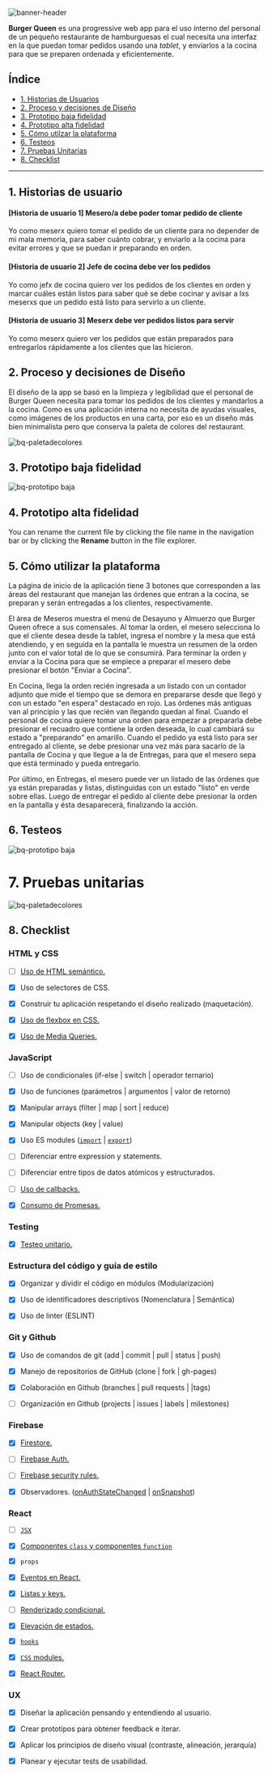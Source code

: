 ![banner-header](https://raw.githubusercontent.com/ivvnv/SCL013-burger-queen/master/burger/src/Component/Global/Images/header-readmebq.png)

**Burger Queen** es una progressive web app para el uso interno del personal de un pequeño restaurante de hamburguesas el cual necesita una interfaz en la que puedan tomar pedidos usando una _tablet_, y enviarlos a la cocina para que se preparen ordenada y eficientemente. 


## Índice

* [1. Historias de Usuarios](#1-Historias-de-Usuarios)
* [2. Proceso y decisiones de Diseño](#2-Proceso-y-decisiones-de-Diseño)
* [3. Prototipo baja fidelidad](#3-Prototipo-baja-fidelidad)
* [4. Prototipo alta fidelidad](#4-Prototipo-alta-fidelidad)
* [5. Cómo utilzar la plataforma](#5-Cómo-utilizar-la-plataforma)
* [6. Testeos](#6-Testeos)
* [7. Pruebas Unitarias](#7-Pruebas-Unitarias)
* [8. Checklist](#8-checklist)

***

## 1. Historias de usuario

#### [Historia de usuario 1] Mesero/a debe poder tomar pedido de cliente

Yo como meserx quiero tomar el pedido de un cliente para no depender de mi mala memoria, para saber cuánto cobrar, y enviarlo a la cocina para evitar errores y que se puedan ir preparando en orden.

#### [Historia de usuario 2] Jefe de cocina debe ver los pedidos

Yo como jefx de cocina quiero ver los pedidos de los clientes en orden y
marcar cuáles están listos para saber qué se debe cocinar y avisar a lxs meserxs que un pedido está listo para servirlo a un cliente.

#### [Historia de usuario 3] Meserx debe ver pedidos listos para servir

Yo como meserx quiero ver los pedidos que están preparados para entregarlos rápidamente a los clientes que las hicieron.


## 2. Proceso y decisiones de Diseño

El diseño de la app se basó en la limpieza y legibilidad que el personal de Burger Queen necesita para tomar los pedidos de los clientes y mandarlos a la cocina. Como es una aplicación interna no necesita de ayudas visuales, como imágenes de los productos en una carta, por eso es un diseño más bien minimalista pero que conserva la paleta de colores del restaurant.

![bq-paletadecolores](https://raw.githubusercontent.com/ivvnv/SCL013-burger-queen/master/burger/src/Component/Global/Images/bq-paleta.png)

## 3. Prototipo baja fidelidad

![bq-prototipo baja](https://raw.githubusercontent.com/ivvnv/SCL013-burger-queen/master/burger/src/Component/Global/Images/bq-bajafidelidad.png)

## 4. Prototipo alta fidelidad

You can rename the current file by clicking the file name in the navigation bar or by clicking the **Rename** button in the file explorer.

## 5. Cómo utilizar la plataforma

La página de inicio de la aplicación tiene 3 botones que corresponden a las áreas del restaurant que manejan las órdenes que entran a la cocina, se preparan y serán entregadas a los clientes, respectivamente. 

El área de Meseros muestra el menú de Desayuno y Almuerzo que Burger Queen ofrece a sus comensales. Al tomar la orden, el mesero selecciona lo que el cliente desea desde la tablet, ingresa el nombre y la mesa que está atendiendo, y en seguida en la pantalla le muestra un resumen de la orden junto con el valor total de lo que se consumirá. Para terminar la orden y enviar a la Cocina para que se empiece a preparar el mesero debe presionar el botón "Enviar a Cocina".

En Cocina, llega la orden recién ingresada a un listado con un contador adjunto que mide el tiempo que se demora en prepararse desde que llegó y con un estado "en espera" destacado en rojo. Las órdenes más antiguas van al principio y las que recién van llegando quedan al final. Cuando el personal de cocina quiere tomar una orden para empezar a prepararla debe presionar el recuadro que contiene la orden deseada, lo cual cambiará su estado a "preparando" en amarillo. Cuando el pedido ya está listo para ser entregado al cliente, se debe presionar una vez más para sacarlo de la pantalla de Cocina y que llegue a la de Entregas, para que el mesero sepa que está terminado y pueda entregarlo.

Por último, en Entregas, el mesero puede ver un listado de las órdenes que ya están preparadas y listas, distinguidas con un estado "listo" en verde sobre ellas. Luego de entregar el pedido al cliente debe presionar la orden en la pantalla y ésta desaparecerá, finalizando la acción.

## 6. Testeos

![bq-prototipo baja](https://raw.githubusercontent.com/ivvnv/SCL013-burger-queen/master/burger/src/Component/Global/Images/bq-testsmaze.png)

# 7. Pruebas unitarias

![bq-paletadecolores](https://raw.githubusercontent.com/ivvnv/SCL013-burger-queen/master/burger/src/Component/Global/Images/bq-paleta.png)

## 8. Checklist

### HTML y CSS

* [ ] [Uso de HTML semántico.](https://developer.mozilla.org/en-US/docs/Glossary/Semantics#Semantics_in_HTML)
*  [X] Uso de selectores de CSS.
*  [X] Construir tu aplicación respetando el diseño realizado (maquetación).
*  [X]  [Uso de flexbox en CSS.](https://css-tricks.com/snippets/css/a-guide-to-flexbox/)
*  [X]  [Uso de Media Queries.](https://developer.mozilla.org/es/docs/CSS/Media_queries)

  
### JavaScript

* [ ] Uso de condicionales (if-else | switch | operador ternario)
*  [X] Uso de funciones (parámetros | argumentos | valor de retorno)
*  [X] Manipular arrays (filter | map | sort | reduce)
*  [X] Manipular objects (key | value)
*  [X] Uso ES modules ([`import`](https://developer.mozilla.org/en-US/docs/Web/JavaScript/Reference/Statements/import) | [`export`](https://developer.mozilla.org/en-US/docs/Web/JavaScript/Reference/Statements/export))
* [ ] Diferenciar entre expression y statements.
* [ ] Diferenciar entre tipos de datos atómicos y estructurados.
* [ ] [Uso de callbacks.](https://developer.mozilla.org/es/docs/Glossary/Callback_function)
* [X] [Consumo de Promesas.](https://scotch.io/tutorials/javascript-promises-for-dummies#toc-consuming-promises)

  

### Testing

* [X] [Testeo unitario.](https://jestjs.io/docs/es-ES/getting-started)

  
### Estructura del código y guía de estilo

  

* [X] Organizar y dividir el código en módulos (Modularización)
* [X] Uso de identificadores descriptivos (Nomenclatura | Semántica)
* [X] Uso de linter (ESLINT)

  
### Git y Github

  

*  [X] Uso de comandos de git (add | commit | pull | status | push)
* [X] Manejo de repositorios de GitHub (clone | fork | gh-pages)
*  [X] Colaboración en Github (branches | pull requests | |tags)
* [ ] Organización en Github (projects | issues | labels | milestones)

  
### Firebase

* [X] [Firestore.](https://firebase.google.com/docs/firestore)
* [ ] [Firebase Auth.](https://firebase.google.com/docs/auth/web/start)
* [ ] [Firebase security rules.](https://firebase.google.com/docs/rules)
* [X] Observadores. ([onAuthStateChanged](https://firebase.google.com/docs/auth/web/manage-users?hl=es#get_the_currently_signed-in_user) | [onSnapshot](https://firebase.google.com/docs/firestore/query-data/listen#listen_to_multiple_documents_in_a_collection))


### React

* [ ] [`JSX`](https://es.reactjs.org/docs/introducing-jsx.html)
*  [X]  [Componentes `class` y componentes `function`](https://es.reactjs.org/docs/components-and-props.html#function-and-class-components)
*  [X]  `props`
*  [X]  [Eventos en React.](https://es.reactjs.org/docs/handling-events.html)
*  [X]  [Listas y keys.](https://es.reactjs.org/docs/lists-and-keys.html)
* [ ] [Renderizado condicional.](https://es.reactjs.org/docs/conditional-rendering.html)
*  [X]  [Elevación de estados.](https://es.reactjs.org/docs/lifting-state-up.html)
* [X] [`hooks`](https://es.reactjs.org/docs/hooks-intro.html)
*  [X]  [`CSS` modules.](https://create-react-app.dev/docs/adding-a-css-modules-stylesheet)
*  [X]  [React Router.](https://reacttraining.com/react-router/web)

 
### UX

*  [X] Diseñar la aplicación pensando y entendiendo al usuario.
*  [X] Crear prototipos para obtener feedback e iterar.
*  [X] Aplicar los principios de diseño visual (contraste, alineación, jerarquía)
*  [X] Planear y ejecutar tests de usabilidad.

